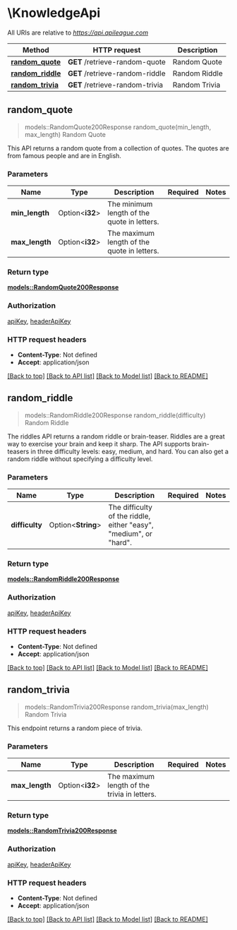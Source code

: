# \KnowledgeApi

All URIs are relative to *https://api.apileague.com*

Method | HTTP request | Description
------------- | ------------- | -------------
[**random_quote**](KnowledgeApi.md#random_quote) | **GET** /retrieve-random-quote | Random Quote
[**random_riddle**](KnowledgeApi.md#random_riddle) | **GET** /retrieve-random-riddle | Random Riddle
[**random_trivia**](KnowledgeApi.md#random_trivia) | **GET** /retrieve-random-trivia | Random Trivia



## random_quote

> models::RandomQuote200Response random_quote(min_length, max_length)
Random Quote

This API returns a random quote from a collection of quotes. The quotes are from famous people and are in English.

### Parameters


Name | Type | Description  | Required | Notes
------------- | ------------- | ------------- | ------------- | -------------
**min_length** | Option<**i32**> | The minimum length of the quote in letters. |  |
**max_length** | Option<**i32**> | The maximum length of the quote in letters. |  |

### Return type

[**models::RandomQuote200Response**](randomQuote_200_response.md)

### Authorization

[apiKey](../README.md#apiKey), [headerApiKey](../README.md#headerApiKey)

### HTTP request headers

- **Content-Type**: Not defined
- **Accept**: application/json

[[Back to top]](#) [[Back to API list]](../README.md#documentation-for-api-endpoints) [[Back to Model list]](../README.md#documentation-for-models) [[Back to README]](../README.md)


## random_riddle

> models::RandomRiddle200Response random_riddle(difficulty)
Random Riddle

The riddles API returns a random riddle or brain-teaser. Riddles are a great way to exercise your brain and keep it sharp. The API supports brain-teasers in three difficulty levels: easy, medium, and hard. You can also get a random riddle without specifying a difficulty level.

### Parameters


Name | Type | Description  | Required | Notes
------------- | ------------- | ------------- | ------------- | -------------
**difficulty** | Option<**String**> | The difficulty of the riddle, either \"easy\", \"medium\", or \"hard\". |  |

### Return type

[**models::RandomRiddle200Response**](randomRiddle_200_response.md)

### Authorization

[apiKey](../README.md#apiKey), [headerApiKey](../README.md#headerApiKey)

### HTTP request headers

- **Content-Type**: Not defined
- **Accept**: application/json

[[Back to top]](#) [[Back to API list]](../README.md#documentation-for-api-endpoints) [[Back to Model list]](../README.md#documentation-for-models) [[Back to README]](../README.md)


## random_trivia

> models::RandomTrivia200Response random_trivia(max_length)
Random Trivia

This endpoint returns a random piece of trivia.

### Parameters


Name | Type | Description  | Required | Notes
------------- | ------------- | ------------- | ------------- | -------------
**max_length** | Option<**i32**> | The maximum length of the trivia in letters. |  |

### Return type

[**models::RandomTrivia200Response**](randomTrivia_200_response.md)

### Authorization

[apiKey](../README.md#apiKey), [headerApiKey](../README.md#headerApiKey)

### HTTP request headers

- **Content-Type**: Not defined
- **Accept**: application/json

[[Back to top]](#) [[Back to API list]](../README.md#documentation-for-api-endpoints) [[Back to Model list]](../README.md#documentation-for-models) [[Back to README]](../README.md)

